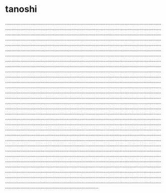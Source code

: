 # tanoshi

..............................................................................................................................................................................................................................................................................................................................................................................................................................................................................................................................................................................................................................................................................................................................................................................................................................................................................................................................................................................................................................................................................................................................................................................................................................................................................................................................................................................................................................................................................................................................................................................................................................................................................................................................................................................................................................................................................................................................................................................................................................................................................................................................................................................................................................................................................................................................................................................................................................................................................................................................................................................................................................................................................................................................................................................................................................................................................................................................................................................................................................................................................................................................................................................................................................................................................................................................................................................................................................................................................................................................................................................................................................................................................................................................................................................................................................................................................................................................................................................................................................................................................